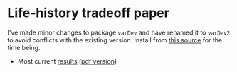 # Life-history tradeoff paper

I've made minor changes to package `varDev` and have renamed it to `varDev2` to avoid conflicts with the existing version. Install from [this source](https://github.com/karthikram/tradeoff/blob/master/varDev2_0.7.tar.gz) for the time being.

* Most current [results](https://github.com/karthikram/tradeoff/blob/master/results.md) ([pdf version](https://github.com/karthikram/tradeoff/blob/master/results.pdf))

